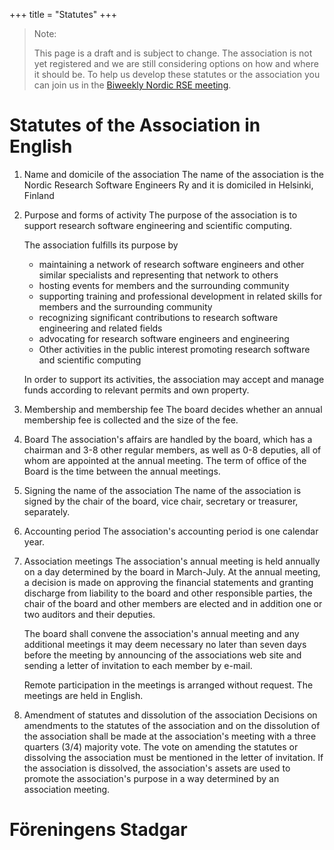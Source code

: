 +++
title = "Statutes"
+++


> Note:
>
> This page is a draft and is subject to change. The association is not yet registered
> and we are still considering options on how and where it should be. To help us
> develop these statutes or the association you can join us in the
> [Biweekly Nordic RSE meeting](/communities/join/#bi-weekly-meetings).
> 



# Statutes of the Association in English


1. Name and domicile of the association
    The name of the association is the Nordic Research Software Engineers Ry and it is
    domiciled in Helsinki, Finland

2. Purpose and forms of activity
    The purpose of the association is to support research software engineering and
    scientific computing.

    The association fulfills its purpose by
    * maintaining a network of research software engineers and other similar specialists
    and representing that network to others
    * hosting events for members and the surrounding community
    * supporting training and professional development in related skills for members and
    the surrounding community
    * recognizing significant contributions to research software engineering and related fields
    * advocating for research software engineers and engineering
    * Other activities in the public interest promoting research software and scientific
    computing

    In order to support its activities, the association may accept and manage funds
    according to relevant permits and own property.

3. Membership and membership fee
    The board decides whether an annual membership fee is collected and the size of the fee.

4. Board
    The association's affairs are handled by the board, which has a chairman and 3-8 other regular members,
    as well as 0-8 deputies, all of whom are appointed at the annual meeting. The term of office of the Board
    is the time between the annual meetings.

5. Signing the name of the association
    The name of the association is signed by the chair of the board, vice chair, secretary or treasurer,
    separately.

6. Accounting period
    The association's accounting period is one calendar year.

7. Association meetings
    The association's annual meeting is held annually on a day determined by the board in March-July. At the
    annual meeting, a decision is made on approving the financial statements and granting discharge from liability
    to the board and other responsible parties, the chair of the board and other members are elected and in
    addition one or two auditors and their deputies. 

    The board shall convene the association's annual meeting and any additional meetings it may deem necessary
    no later than seven days before the meeting by announcing of the associations web site and sending a letter
    of invitation to each member by e-mail.

    Remote participation in the meetings is arranged without request. The meetings are held in English.

9. Amendment of statutes and dissolution of the association
    Decisions on amendments to the statutes of the association and on the dissolution of the association shall be made
    at the association's meeting with a three quarters (3/4) majority vote. The vote on amending the statutes or dissolving 
    the association must be mentioned in the letter of invitation.
    If the association is dissolved, the association's assets are used to promote the association's purpose in a way
    determined by an association meeting.



# Föreningens Stadgar
